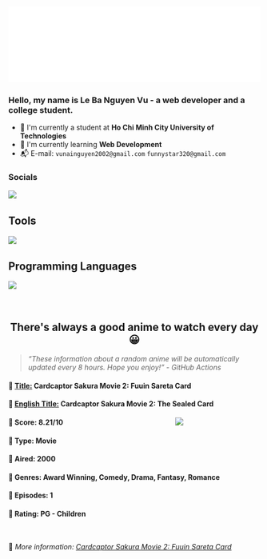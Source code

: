 
<img src="svg/nai.svg" />

<br />

<h3>Hello, my name is <strong>Le Ba Nguyen Vu</strong> - a web developer and a college student.</h3>

- 🏫 I'm currently a student at **Ho Chi Minh City University of Technologies**
- 👀 I'm currently learning **Web Development**
- 📬 E-mail: `vunainguyen2002@gmail.com` `funnystar320@gmail.com`


<h3>Socials</h3>
<a target="_blank" href="https://instagram.com/vu.le1352"><img src="https://img.shields.io/badge/Instagram-%23E4405F.svg?style=for-the-badge&logo=Instagram&logoColor=white" /></a>

<p>
  <h2>Tools</h2>
  <a href="https://skillicons.dev">
    <img src="https://skillicons.dev/icons?i=git,dotnet,mongodb,express,react,nodejs,bootstrap,tailwind,laravel,docker&theme=dark" />
  </a>

  <br />

  <h2>Programming Languages</h2>

  <a href="https://skillicons.dev">
    <img src="https://skillicons.dev/icons?i=javascript,typescript,html,css,cs,php&theme=dark" />
  </a>
</p>

<br />

<h2 align="center">There's always a good anime to watch every day 😀</h2>

<blockquote>
<i>
<q>These information about a random anime will be automatically updated every 8 hours. Hope you enjoy!</q> - GitHub Actions
</i>
</blockquote>

<h4>
  <strong>🥭 <u>Title:</u></strong> Cardcaptor Sakura Movie 2: Fuuin Sareta Card
</h4>

<h4>🌿 <u>English Title:</u> Cardcaptor Sakura Movie 2: The Sealed Card</h4>

<img align="right" width="170" src=https://cdn.myanimelist.net/images/anime/1652/90326.jpg />

<h4>🌱 Score: 8.21/10</h4>

<h4>🌲 Type: Movie</h4>

<h4>🌴 Aired: 2000</h4>

<h4>🌵 Genres: Award Winning, Comedy, Drama, Fantasy, Romance</h4>

<h4>🥑 Episodes: 1</h4>

<h4>🍏 Rating: PG - Children</h4>

<br />

🍂 *More information: [Cardcaptor Sakura Movie 2: Fuuin Sareta Card](https://myanimelist.net/anime/372/Cardcaptor_Sakura_Movie_2__Fuuin_Sareta_Card)*
    